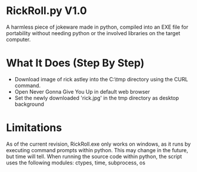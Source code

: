 # RickRoll.py V1.0
A harmless piece of jokeware made in python, compiled into an EXE file for portability without needing python or the involved libraries on the target computer.

# What It Does (Step By Step)

- Download image of rick astley into the C:\tmp directory using the CURL command.
- Open Never Gonna Give You Up in default web browser
- Set the newly downloaded 'rick.jpg' in the tmp directory as desktop background

# Limitations
As of the current revision, RickRoll.exe only works on windows, as it runs by executing command prompts within python. This may change in the future, but time will tell.
When running the source code within python, the script uses the following modules: ctypes, time, subprocess, os
